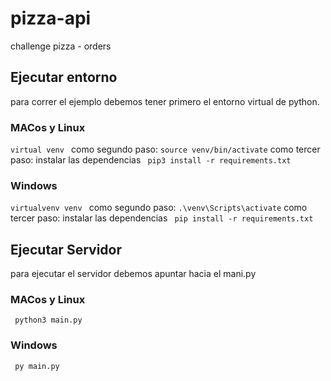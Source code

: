 # pizza-api
challenge pizza - orders

## Ejecutar entorno
para correr el ejemplo debemos tener primero el entorno virtual de python.

### MACos y Linux
``
    virtual venv 
``
como segundo paso: 
``
    source venv/bin/activate
``
como tercer paso:
instalar las dependencias
`` 
    pip3 install -r requirements.txt 
``
### Windows
``
    virtualvenv venv 
``
como segundo paso: 
``
    .\venv\Scripts\activate
``
como tercer paso:
instalar las dependencias
`` 
    pip install -r requirements.txt 
``

## Ejecutar Servidor
para ejecutar el servidor debemos apuntar hacia el mani.py

### MACos y Linux
`` 
    python3 main.py
``
### Windows
`` 
    py main.py
``
